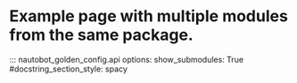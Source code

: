 # Example page with multiple modules from the same package.

::: nautobot_golden_config.api
    options:
        show_submodules: True
        #docstring_section_style: spacy
